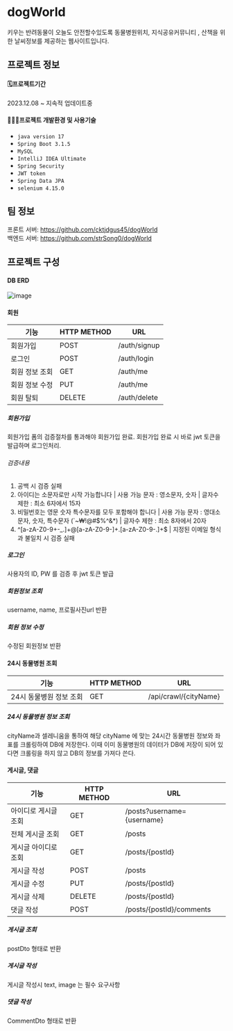# dogWorld
키우는 반려동물이 오늘도 안전할수있도록 동물병원위치, 지식공유커뮤니티 , 산책을 위한 날씨정보를 제공하는 웹사이트입니다.

## 프로젝트 정보

#### 🗓️프로젝트기간
2023.12.08 ~ 지속적 업데이트중

#### 🧑🏻‍💻프로젝트 개발환경 및 사용기술
- `java version 17`
- `Spring Boot 3.1.5`
- `MySQL`
- `IntelliJ IDEA Ultimate`
- `Spring Security`
- `JWT token`
- `Spring Data JPA`
- `selenium 4.15.0`

## 팀 정보
프론트 서버: https://github.com/cktjdgus45/dogWorld <br/>
백엔드 서버: https://github.com/strSong0/dogWorld

## 프로젝트 구성

#### DB ERD
![image](https://github.com/strSong0/dogWorld/assets/68099038/7f3f78fe-151c-44a5-b1d2-c3433bac9fc7)


#### 회원
 기능 | HTTP METHOD | URL
 --- | ----------- | ---
 회원가입 | POST | /auth/signup
 로그인 | POST | /auth/login
 회원 정보 조회 | GET | /auth/me
 회원 정보 수정 | PUT | /auth/me
 회원 탈퇴 | DELETE | /auth/delete

##### 회원가입
회원가입 폼의 검증절차를 통과해야 회원가입 완료. 회원가입 완료 시 바로 jwt 토큰을 발급하며 로그인처리.<br/>

###### 검증내용
1. 공백 시 검증 실패
2. 아이디는 소문자로만 시작 가능합니다 | 사용 가능 문자 : 영소문자, 숫자 | 글자수 제한 : 최소 6자에서 15자
3. 비밀번호는 영문 숫자 특수문자를 모두 포함해야 합니다 | 사용 가능 문자 : 영대소문자, 숫자, 특수문자 (`~₩!@#$%^&*) | 글자수 제한 : 최소 8자에서 20자
4. ^[a-zA-Z0-9+-_.]+@[a-zA-Z0-9-]+\.[a-zA-Z0-9-.]+$ |  지정된 이메일 형식과 불일치 시 검증 실패

##### 로그인
사용자의 ID, PW 를 검증 후 jwt 토큰 발급

##### 회원정보 조회
username, name, 프로필사진url 반환

##### 회원 정보 수정
수정된 회원정보 반환

#### 24시 동물병원 조회
 기능 | HTTP METHOD | URL
 --- | ----------- | ---
 24시 동물병원 정보 조회 | GET | /api/crawl/{cityName}

##### 24시 동물병원 정보 조회
cityName과 셀레니움을 통하여 해당 cityName 에 맞는 24시간 동물병원 정보와 좌표를 크롤링하여 DB에 저장한다. 이때 이미 동물병원의 데이터가 DB에 저장이 되어 있다면 크롤링을 하지 않고 DB의 정보를 가져다 쓴다.

#### 게시글, 댓글
 기능 | HTTP METHOD | URL
 --- | ----------- | ---
 아이디로 게시글 조회 | GET | /posts?username={username}
 전체 게시글 조회 | GET | /posts
 게시글 아이디로 조회 | GET | /posts/{postId}
 게시글 작성 | POST | /posts
 게시글 수정 | PUT | /posts/{postId}
 게시글 삭제 | DELETE | /posts/{postId}
 댓글 작성 | POST | /posts/{postId}/comments

##### 게시글 조회
postDto 형태로 반환

##### 게시글 작성
게시글 작성시 text, image 는 필수 요구사항

##### 댓글 작성
CommentDto 형태로 반환

